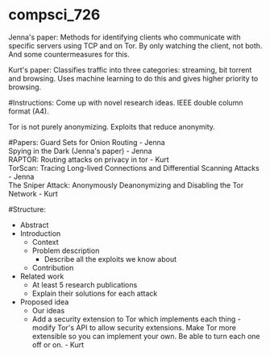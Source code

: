 # compsci_726
Jenna's paper: Methods for identifying clients who communicate with specific servers using TCP and on Tor. By only watching the client, not both. And some countermeasures for this.

Kurt's paper: Classifies traffic into three categories: streaming, bit torrent and browsing. Uses machine learning to do this and gives higher priority to browsing.

#Instructions:
Come up with novel research ideas.
IEEE double column format (A4).

Tor is not purely anonymizing. Exploits that reduce anonymity.

#Papers:
Guard Sets for Onion Routing  - Jenna  
Spying in the Dark (Jenna's paper) - Jenna   
RAPTOR: Routing attacks on privacy in tor - Kurt    
TorScan: Tracing Long-lived Connections and Differential Scanning Attacks  - Jenna  
The Sniper Attack: Anonymously Deanonymizing and Disabling the Tor Network   - Kurt  

#Structure:
- Abstract  
- Introduction  
	- Context  
	- Problem description 
		- Describe all the exploits we know about
	- Contribution  
- Related work  
	- At least 5 research publications  
	- Explain their solutions for each attack  
- Proposed idea  
	- Our ideas  
 	- Add a security extension to Tor which implements each thing - modify Tor's API to allow security extensions. Make Tor more extensible so you can implement your own. Be able to turn each one off or on. - Kurt  
